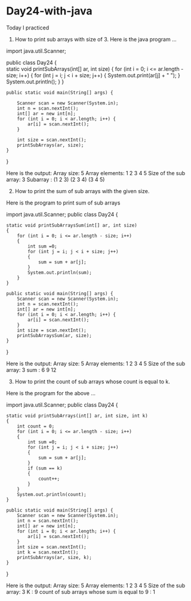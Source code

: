 # Day24-with-java
Today I practiced 
1. How to print sub arrays with size of 3. 
Here is the java program ...

import java.util.Scanner;

public class Day24 {    
    static void printSubArrays(int[] ar, int size)
    {
        for (int i = 0; i <= ar.length - size; i++)
        {
            for (int j = i; j < i + size; j++)
            {
                System.out.print(ar[j] + " ");
            }
            System.out.println();
        }
    }
    
    public static void main(String[] args) {
    
        Scanner scan = new Scanner(System.in);
        int n = scan.nextInt();
        int[] ar = new int[n];
        for (int i = 0; i < ar.length; i++) {
            ar[i] = scan.nextInt();
        }
        
        int size = scan.nextInt();
        printSubArrays(ar, size);
    }
}

Here is the output: 
Array size: 5
Array elements: 1 2 3 4 5
Size of the sub array: 3
Subarray :
(1 2 3)
(2 3 4)
(3 4 5)

2. How to print the sum of sub arrays with the given size.

Here is the program to print sum of sub arrays

import java.util.Scanner;
public class Day24 {
    
    static void printSubArraysSum(int[] ar, int size)
    {
        for (int i = 0; i <= ar.length - size; i++)
        {
            int sum =0;
            for (int j = i; j < i + size; j++)
            {
                sum = sum + ar[j];
            }
            System.out.println(sum);
        }
    }
    
    public static void main(String[] args) {
        Scanner scan = new Scanner(System.in);
        int n = scan.nextInt();
        int[] ar = new int[n];
        for (int i = 0; i < ar.length; i++) {
            ar[i] = scan.nextInt();
        }
        int size = scan.nextInt();
        printSubArraysSum(ar, size);
    }
}

Here is the output: 
Array size: 5
Array elements: 1 2 3 4 5
Size of the sub array: 3
sum :
6
9
12

3. How to print the count of sub arrays whose count is equal to k.

Here is the program for the above ...

import java.util.Scanner;
public class Day24 {
    
    static void printSubArrays(int[] ar, int size, int k)
    {
        int count = 0;
        for (int i = 0; i <= ar.length - size; i++)
        {
            int sum =0;
            for (int j = i; j < i + size; j++)
            {
                sum = sum + ar[j];
            }
            if (sum == k)
            {
                count++;
            }
        }
        System.out.println(count);
    }
    
    public static void main(String[] args) {
        Scanner scan = new Scanner(System.in);
        int n = scan.nextInt();
        int[] ar = new int[n];
        for (int i = 0; i < ar.length; i++) {
            ar[i] = scan.nextInt();
        }
        int size = scan.nextInt();
        int k = scan.nextInt();
        printSubArrays(ar, size, k);
    }
}


Here is the output: 
Array size: 5
Array elements: 1 2 3 4 5
Size of the sub array: 3
K : 9
count of sub arrays whose sum is equal to 9 : 1





